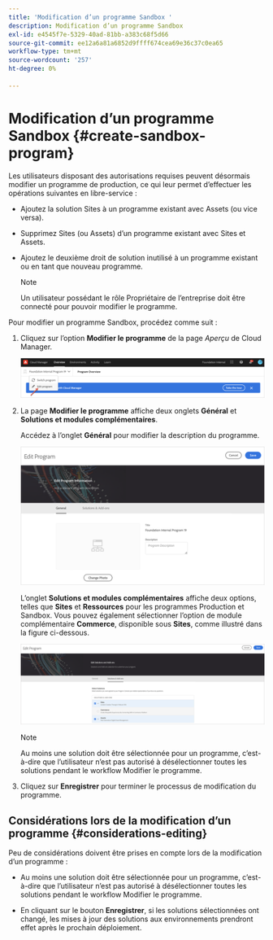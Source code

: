 ```yaml
---
title: 'Modification d’un programme Sandbox '
description: Modification d’un programme Sandbox
exl-id: e4545f7e-5329-40ad-81bb-a383c68f5d66
source-git-commit: ee12a6a81a6852d9ffff674cea69e36c37c0ea65
workflow-type: tm+mt
source-wordcount: '257'
ht-degree: 0%

---
```


# Modification d’un programme Sandbox {#create-sandbox-program}

Les utilisateurs disposant des autorisations requises peuvent désormais modifier un programme de production, ce qui leur permet d’effectuer les opérations suivantes en libre-service :

* Ajoutez la solution Sites à un programme existant avec Assets (ou vice versa).
* Supprimez Sites (ou Assets) d’un programme existant avec Sites et Assets.
* Ajoutez le deuxième droit de solution inutilisé à un programme existant ou en tant que nouveau programme.

   >[!NOTE]
   >Un utilisateur possédant le rôle Propriétaire de l’entreprise doit être connecté pour pouvoir modifier le programme.

Pour modifier un programme Sandbox, procédez comme suit :

1. Cliquez sur l’option **Modifier le programme** de la page *Aperçu* de Cloud Manager.

   ![](assets/edit-program-overview.png)

1. La page **Modifier le programme** affiche deux onglets **Général** et **Solutions et modules complémentaires**.

   Accédez à l’onglet **Général** pour modifier la description du programme.

   ![](assets/edit-program-general.png)

   L’onglet **Solutions et modules complémentaires** affiche deux options, telles que **Sites** et **Ressources** pour les programmes Production et Sandbox. Vous pouvez également sélectionner l’option de module complémentaire **Commerce**, disponible sous **Sites**, comme illustré dans la figure ci-dessous.

   ![](assets/edit-prg.png)

   >[!NOTE]
   >Au moins une solution doit être sélectionnée pour un programme, c’est-à-dire que l’utilisateur n’est pas autorisé à désélectionner toutes les solutions pendant le workflow Modifier le programme.

1. Cliquez sur **Enregistrer** pour terminer le processus de modification du programme.


## Considérations lors de la modification d’un programme {#considerations-editing}

Peu de considérations doivent être prises en compte lors de la modification d’un programme :

* Au moins une solution doit être sélectionnée pour un programme, c’est-à-dire que l’utilisateur n’est pas autorisé à désélectionner toutes les solutions pendant le workflow Modifier le programme.

* En cliquant sur le bouton **Enregistrer**, si les solutions sélectionnées ont changé, les mises à jour des solutions aux environnements prendront effet après le prochain déploiement.
